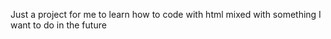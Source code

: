 Just a project for me to learn how to code with html mixed with something I want to do in the future
